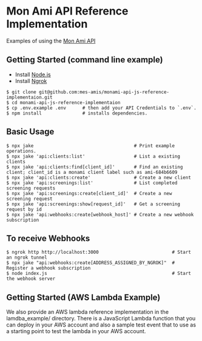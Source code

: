 # Mon Ami API Reference Implementation

Examples of using the [Mon Ami API](https://docs.monami.io/#introduction)

## Getting Started (command line example)

- Install [Node.js](https://nodejs.org/en/learn/getting-started/how-to-install-nodejs)
- Install [Ngrok](https://ngrok.com/docs/getting-started/)

```
$ git clone git@github.com:mes-amis/monami-api-js-reference-implementaion.git
$ cd monami-api-js-reference-implementaion
$ cp .env.example .env      # then add your API Credentials to `.env`.
$ npm install               # installs dependencies.
```

## Basic Usage

```
$ npx jake                                     # Print example operations.
$ npx jake 'api:clients:list'                  # List a existing clients
$ npx jake 'api:clients:find[client_id]'       # Find an existing client; client_id is a monami client label such as ami-684b6609
$ npx jake 'api:clients:create'                # Create a new client
$ npx jake 'api:screenings:list'               # List completed screening requests
$ npx jake 'api:screenings:create[client_id]'  # Create a new screening request
$ npx jake 'api:screenings:show[request_id]'   # Get a screening request by id
$ npx jake 'api:webhooks:create[webhook_host]' # Create a new webhook subscription
```

## To receive Webhooks

```
$ ngrok http http://localhost:3000                           # Start an ngrok tunnel
$ npx jake "api:webhooks:create[ADDRESS_ASSIGNED_BY_NGROK]"  # Register a webhook subscription
$ node index.js                                              # Start the webhook server
```

## Getting Started (AWS Lambda Example)

We also provide an AWS lambda reference implementation in the lamdba_example/ directory.
There is a JavaScript Lambda function that you can deploy in your AWS account and also a
sample test event that to use as a starting point to test the lambda in your AWS account.
